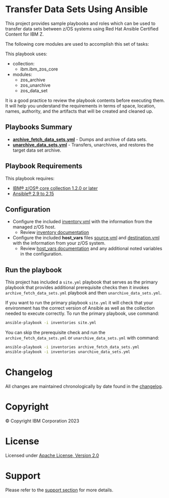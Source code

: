 # Transfer Data Sets Using Ansible

This project provides sample playbooks and roles which can be used to transfer
data sets between z/OS systems using Red Hat Ansible Certified Content for IBM Z.

The following core modules are used to accomplish this set of tasks:

This playbook uses:
  - collection:
    - ibm.ibm_zos_core
  - modules:
    - zos_archive
    - zos_unarchive
    - zos_data_set

It is a good practice to review the playbook contents before executing
them. It will help you understand the requirements in terms of space, location,
names, authority, and the artifacts that will be created and cleaned up.

## Playbooks Summary
- [**archive_fetch_data_sets.yml**](archive_fetch_data_sets.yml) - Dumps and archive of data sets.
- [**unarchive_data_sets.yml**](unarchive_data_sets.yml) - Transfers, unarchives, and restores the target data set archive.

## Playbook Requirements
This playbook requires:

- [IBM® z/OS® core collection 1.2.0 or later](https://galaxy.ansible.com/ibm/ibm_zos_core)
- [Ansible® 2.9 to 2.15](https://docs.ansible.com/ansible/latest/installation_guide/intro_installation.html)

## Configuration
- Configure the included [inventory.yml](inventories/inventory.yml) with the
  information from the managed z/OS host.
  - Review [inventory documentation](../../../docs/share/zos_core/configure_inventory.md)
- Configure the included **host_vars** files [source.yml](inventories/host_vars/source.yml)
  and [destination.yml](inventories/host_vars/destination.yml) with the
  information from your z/OS system.
  - Review [host_vars documentation](../../../docs/share/zos_core/configure_host_vars.md)
    and any additional noted variables in the configuration.

## Run the playbook
This project has included a `site.yml` playbook that serves as the primary playbook
that provides additional prerequisite checks then it invokes `archive_fetch_data_sets.yml`
playbook and then `unarchive_data_sets.yml`.

If you want to run the primary playbook `site.yml` it will check that your environment
has the correct version of Ansible as well as the collection needed to execute
correctly. To run the primary playbook, use command:

```bash
ansible-playbook -i inventories site.yml
```

You can skip the prerequisite check and run the `archive_fetch_data_sets.yml` or
`unarchive_data_sets.yml` with
command:

```bash
ansible-playbook -i inventories archive_fetch_data_sets.yml
ansible-playbook -i inventories unarchive_data_sets.yml
```

# Changelog
All changes are maintained chronologically by date found in the
[changelog](changelog.yml).

# Copyright
© Copyright IBM Corporation 2023

# License
Licensed under [Apache License,
Version 2.0](https://opensource.org/licenses/Apache-2.0)

# Support
Please refer to the [support section](../../../README.md#support) for more
details.

